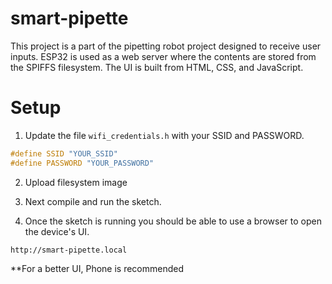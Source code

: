 # smart-pipette

This project is a part of the pipetting robot project designed to receive user inputs. ESP32 is used as a web server where the contents are stored  from the SPIFFS filesystem. The UI is built from HTML, CSS, and JavaScript. 


# Setup

1) Update the file `wifi_credentials.h` with your SSID and PASSWORD.

```c
#define SSID "YOUR_SSID"
#define PASSWORD "YOUR_PASSWORD"
```
2) Upload filesystem image

3) Next compile and run the sketch.

4) Once the sketch is running you should be able to use a browser to open the device's UI.

```
http://smart-pipette.local
```
**For a better UI, Phone is recommended
